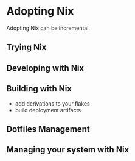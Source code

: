 Adopting Nix
===

Adopting Nix can be incremental.

## Trying Nix

## Developing with Nix

## Building with Nix

- add derivations to your flakes
- build deployment artifacts

## Dotfiles Management

## Managing your system with Nix

<!--
speaker_note: |
  then maybe you want to explore building reproducible artifacts with Nix
  you can add derivations to your flakes that describe how to do that
-->

<!-- end_slide -->
